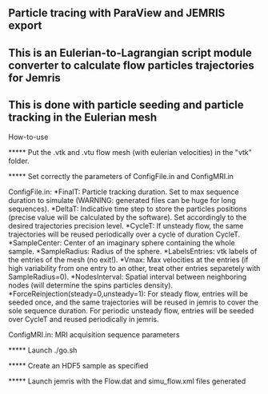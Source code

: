 ## Particle tracing with ParaView and JEMRIS export
## This is an Eulerian-to-Lagrangian script module converter to calculate flow particles trajectories for Jemris
## This is done with particle seeding and particle tracking in the Eulerian mesh


How-to-use


***** Put the .vtk and .vtu flow mesh (with eulerian velocities) in the "vtk" folder.

***** Set correctly the parameters of ConfigFile.in and ConfigMRI.in

ConfigFile.in:
	*FinalT: Particle tracking duration. Set to max sequence duration to simulate (WARNING: generated files can be huge for long sequences).
	*DeltaT: Indicative time step to store the particles positions (precise value will be calculated by the software). Set accordingly to the desired trajectories precision level.
	*CycleT: If unsteady flow, the same trajectories will be reused periodically over a cycle of duration CycleT.
	*SampleCenter: Center of an imaginary sphere containing the whole sample.
	*SampleRadius: Radius of the sphere.
	*LabelsEntries: vtk labels of the entries of the mesh (no exit!).
	*Vmax: Max velocities at the entries (if high variability from one entry to an other, treat other entries separetely with SampleRadius=0).
	*NodesInterval: Spatial interval between neighboring nodes (will determine the spins particles density).
	*ForceReinjection(steady=0,unsteady=1): For steady flow, entries will be seeded once, and the same trajectories will be reused in jemris to cover the sole sequence duration. For periodic unsteady flow, entries will be seeded over CycleT and reused periodically in jemris.

ConfigMRI.in: MRI acquisition sequence parameters


***** Launch ./go.sh

***** Create an HDF5 sample as specified

***** Launch jemris with the Flow.dat and simu_flow.xml files generated